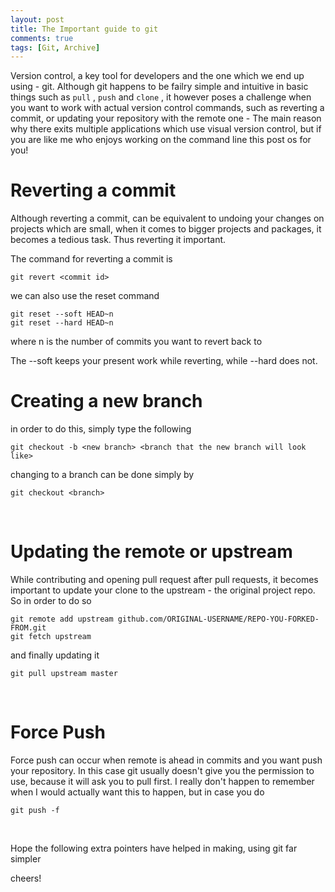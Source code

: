 ```yaml
---
layout: post
title: The Important guide to git
comments: true
tags: [Git, Archive]
---
```


Version control, a key tool for developers and the one which we end up using - git. Although git happens to be failry simple and intuitive in basic things such as `pull` , `push` and `clone` , it however poses a challenge when you want to work with actual version control commands, such as reverting a commit, or updating your repository with the remote one - The main reason why there exits multiple applications which use visual version control, but if you are like me who enjoys working on the command line this post os for you!


<h1 class="post-subheading">Reverting a commit</h1>

Although reverting a commit, can be equivalent to undoing your changes on projects which are small, when it comes to bigger projects and packages, it becomes a tedious task. Thus reverting it important. 

The command for reverting a commit is

```console
git revert <commit id>
```

we can also use the reset command

```console
git reset --soft HEAD~n
git reset --hard HEAD~n
```

where n is the number of commits you want to revert back to 

The --soft keeps your present work while reverting, while --hard does not.
<br>
<h1 class="post-subheading">Creating a new branch</h1>

in order to do this, simply type the following 

```console
git checkout -b <new branch> <branch that the new branch will look like>
```

changing to a branch can be done simply by

```console
git checkout <branch>
```
<br>
<h1 class="post-subheading">Updating the remote or upstream</h1>

While contributing and opening pull request after pull requests, it becomes important to update your clone to the upstream - the original project repo. So in order to do so

```console
git remote add upstream github.com/ORIGINAL-USERNAME/REPO-YOU-FORKED-FROM.git
git fetch upstream
```

and finally updating it 

```console
git pull upstream master
```
<br>
<h1 class="post-subheading">Force Push</h1>

Force push can occur when remote is ahead in commits and you want push your repository. In this case git usually doesn't give you the permission to use, because it will ask you to pull first. I really don't happen to remember when I would actually want this to happen, but in case you do

```console
git push -f
```
<br>

Hope the following extra pointers have helped in making, using git far simpler

cheers!



<!-- <div id="disqus_thread"></div>
<script>

/**
*  RECOMMENDED CONFIGURATION VARIABLES: EDIT AND UNCOMMENT THE SECTION BELOW TO INSERT DYNAMIC VALUES FROM YOUR PLATFORM OR CMS.
*  LEARN WHY DEFINING THESE VARIABLES IS IMPORTANT: https://disqus.com/admin/universalcode/#configuration-variables*/
/*
var disqus_config = function () {
this.page.url = PAGE_URL;  // Replace PAGE_URL with your page's canonical URL variable
this.page.identifier = PAGE_IDENTIFIER; // Replace PAGE_IDENTIFIER with your page's unique identifier variable
};
*/
(function() { // DON'T EDIT BELOW THIS LINE
var d = document, s = d.createElement('script');
s.src = 'https://sahitpj-github-io.disqus.com/embed.js';
s.setAttribute('data-timestamp', +new Date());
(d.head || d.body).appendChild(s);
})();
</script>
<noscript>Please enable JavaScript to view the <a href="https://disqus.com/?ref_noscript">comments powered by Disqus.</a></noscript> -->